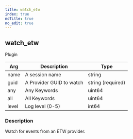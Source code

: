 ```yaml
---
title: watch_etw
index: true
noTitle: true
no_edit: true
---
```




<div class="vql_item"></div>


## watch_etw
<span class='vql_type pull-right page-header'>Plugin</span>



<div class="vqlargs"></div>

Arg | Description | Type
----|-------------|-----
name|A session name |string
guid|A Provider GUID to watch |string (required)
any|Any Keywords |uint64
all|All Keywords |uint64
level|Log level (0-5)|int64

### Description

Watch for events from an ETW provider.

